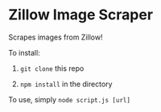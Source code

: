 Zillow Image Scraper
===
Scrapes images from Zillow!

To install:
1. `git clone` this repo

2. `npm install` in the directory

To use, simply `node script.js [url]`
